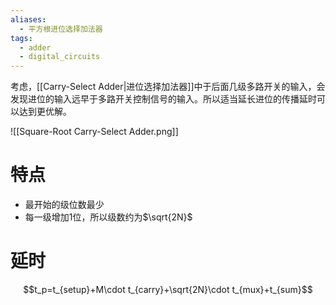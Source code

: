 ```yaml
---
aliases:
  - 平方根进位选择加法器
tags:
  - adder
  - digital_circuits
---
```

考虑，[[Carry-Select Adder|进位选择加法器]]中于后面几级多路开关的输入，会发现进位的输入远早于多路开关控制信号的输入。所以适当延长进位的传播延时可以达到更优解。

![[Square-Root Carry-Select Adder.png]]

# 特点

- 最开始的级位数最少
- 每一级增加1位，所以级数约为$\sqrt{2N}$

# 延时

$$t_p=t_{setup}+M\cdot t_{carry}+\sqrt{2N}\cdot t_{mux}+t_{sum}$$

